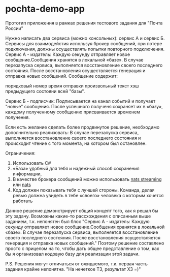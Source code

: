 # pochta-demo-app
Прототип приложения в рамках решения тестового задания для "Почта России"

Нужно написать два сервиса (можно консольных): сервис А и сервис Б. Сервисы для взаимодейстия используя брокер сообщений, при потере подключения, должны осуществлять попытки повторного подключения.
Сервис А - издатель:
Каждую секунду отправляет новое сообщение.Сообщения хранятся в локальной «базе». В случае перезапуска сервиса, выполняется восстановление своего последнего состояния. После восстановления осуществляется генерация и отправка новых сообщений.
Сообщение содержит:

порядковый номер
время отправки
произвольный текст
хэш предыдущего состояни всей "базы".

Сервис Б - подписчик:
Подписывается на канал событий и получает "новые" сообщения. После успешного полученя сохраняет их в «базу», каждому полученному сообщению присваивается временем получения.

Если есть желание сделать более продвинутое решение, необходимо дополнительно реализовать: В случае перезапуска сервиса, выполняется восстановление своего последнего состояния и происходит чтение с того момента, на котором был остановлен.

Ограничения:
1) Использовать C#
2) «База» удобный для тебя и надежный способ сохранения информации,
3) В качестве брокера сообщений можно использовать [nats streaming](https://nats.io/download/nats-io/nats-streaming-server/) или [nats](https://nats.io/download/nats-io/nats-server/)
4) Код должен показывать тебя с лучшей стороны. Команда, делая ревью должна увидеть в тебе «своего» человека с которым хочется работать

Данное решение демонстрирует общий концепт того, как я решал бы эту задачу. Возможны какие-то рассхождения с описанным выше заданием, т.к. непонятен был блок "Сервис А - издатель:
Каждую секунду отправляет новое сообщение.Сообщения хранятся в локальной «базе». В случае перезапуска сервиса, выполняется восстановление своего последнего состояния. После восстановления осуществляется генерация и отправка новых сообщений." Поэтому решение составлено просто с прицелом на то, чтобы дать общее представление о том, как бы я организовал кодовую базу для реализации этой задачи.

P.S. Решения могут отличаться от ожидаемого, т.к. первая часть задания крайне непонятна. "На нечеткое ТЗ, результат ХЗ =)"
